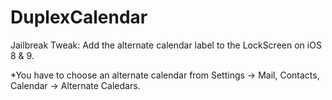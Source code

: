 # DuplexCalendar
Jailbreak Tweak: Add the alternate calendar label to the LockScreen on iOS 8 & 9.

*You have to choose an alternate calendar from Settings -> Mail, Contacts, Calendar -> Alternate Caledars.
